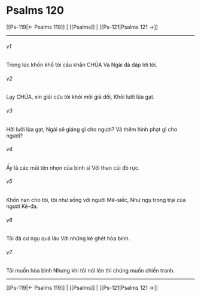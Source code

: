 # Psalms 120

[[Ps-119|← Psalms 119]] | [[Psalms]] | [[Ps-121|Psalms 121 →]]
***



###### v1 
Trong lúc khốn khổ tôi cầu khẩn CHÚA Và Ngài đã đáp lời tôi. 

###### v2 
Lạy CHÚA, xin giải cứu tôi khỏi môi giả dối, Khỏi lưỡi lừa gạt. 

###### v3 
Hỡi lưỡi lừa gạt, Ngài sẽ giáng gì cho ngươi? Và thêm hình phạt gì cho ngươi? 

###### v4 
Ấy là các mũi tên nhọn của binh sĩ Với than củi đỏ rực. 

###### v5 
Khốn nạn cho tôi, tôi như sống với người Mê-siếc, Như ngụ trong trại của người Kê-đa. 

###### v6 
Tôi đã cư ngụ quá lâu Với những kẻ ghét hòa bình. 

###### v7 
Tôi muốn hòa bình Nhưng khi tôi nói lên thì chúng muốn chiến tranh.

***
[[Ps-119|← Psalms 119]] | [[Psalms]] | [[Ps-121|Psalms 121 →]]
